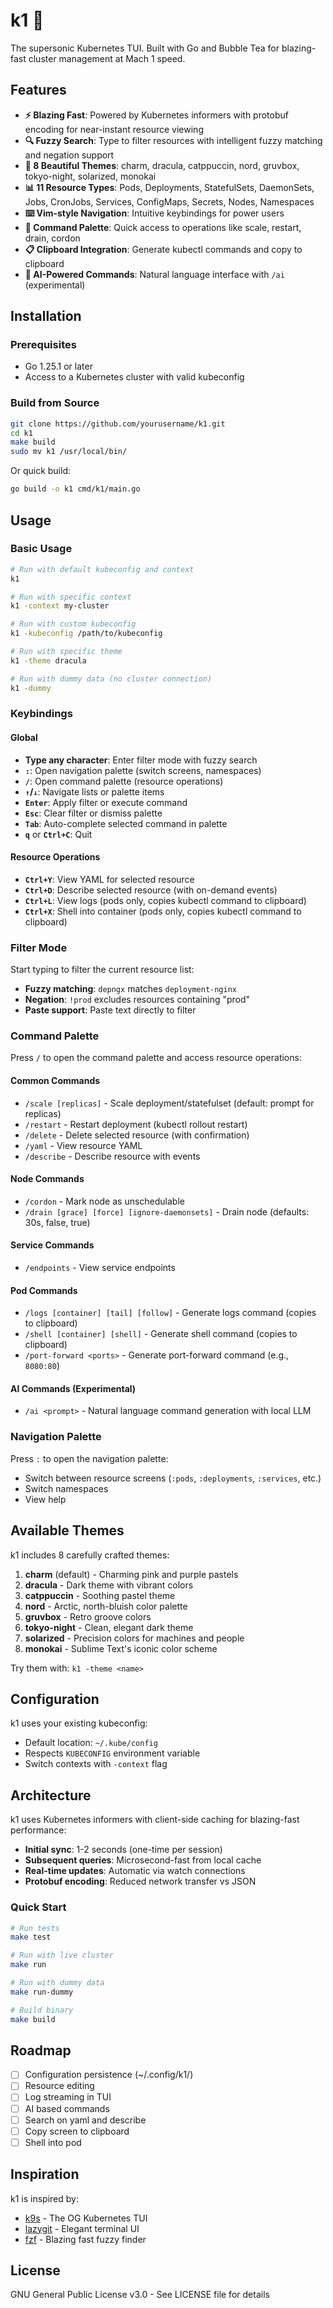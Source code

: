 # k1 💨

The supersonic Kubernetes TUI. Built with Go and Bubble Tea for blazing-fast cluster management at Mach 1 speed.

## Features

- **⚡ Blazing Fast**: Powered by Kubernetes informers with protobuf encoding for near-instant resource viewing
- **🔍 Fuzzy Search**: Type to filter resources with intelligent fuzzy matching and negation support
- **🎨 8 Beautiful Themes**: charm, dracula, catppuccin, nord, gruvbox, tokyo-night, solarized, monokai
- **📊 11 Resource Types**: Pods, Deployments, StatefulSets, DaemonSets, Jobs, CronJobs, Services, ConfigMaps, Secrets, Nodes, Namespaces
- **⌨️ Vim-style Navigation**: Intuitive keybindings for power users
- **🎯 Command Palette**: Quick access to operations like scale, restart, drain, cordon
- **📋 Clipboard Integration**: Generate kubectl commands and copy to clipboard
- **🤖 AI-Powered Commands**: Natural language interface with `/ai` (experimental)

## Installation

### Prerequisites

- Go 1.25.1 or later
- Access to a Kubernetes cluster with valid kubeconfig

### Build from Source

```bash
git clone https://github.com/yourusername/k1.git
cd k1
make build
sudo mv k1 /usr/local/bin/
```

Or quick build:
```bash
go build -o k1 cmd/k1/main.go
```

## Usage

### Basic Usage

```bash
# Run with default kubeconfig and context
k1

# Run with specific context
k1 -context my-cluster

# Run with custom kubeconfig
k1 -kubeconfig /path/to/kubeconfig

# Run with specific theme
k1 -theme dracula

# Run with dummy data (no cluster connection)
k1 -dummy
```

### Keybindings

#### Global
- **Type any character**: Enter filter mode with fuzzy search
- **`:`**: Open navigation palette (switch screens, namespaces)
- **`/`**: Open command palette (resource operations)
- **`↑`/`↓`**: Navigate lists or palette items
- **`Enter`**: Apply filter or execute command
- **`Esc`**: Clear filter or dismiss palette
- **`Tab`**: Auto-complete selected command in palette
- **`q`** or **`Ctrl+C`**: Quit

#### Resource Operations
- **`Ctrl+Y`**: View YAML for selected resource
- **`Ctrl+D`**: Describe selected resource (with on-demand events)
- **`Ctrl+L`**: View logs (pods only, copies kubectl command to clipboard)
- **`Ctrl+X`**: Shell into container (pods only, copies kubectl command to clipboard)

### Filter Mode

Start typing to filter the current resource list:
- **Fuzzy matching**: `depngx` matches `deployment-nginx`
- **Negation**: `!prod` excludes resources containing "prod"
- **Paste support**: Paste text directly to filter

### Command Palette

Press `/` to open the command palette and access resource operations:

#### Common Commands
- `/scale [replicas]` - Scale deployment/statefulset (default: prompt for replicas)
- `/restart` - Restart deployment (kubectl rollout restart)
- `/delete` - Delete selected resource (with confirmation)
- `/yaml` - View resource YAML
- `/describe` - Describe resource with events

#### Node Commands
- `/cordon` - Mark node as unschedulable
- `/drain [grace] [force] [ignore-daemonsets]` - Drain node (defaults: 30s, false, true)

#### Service Commands
- `/endpoints` - View service endpoints

#### Pod Commands
- `/logs [container] [tail] [follow]` - Generate logs command (copies to clipboard)
- `/shell [container] [shell]` - Generate shell command (copies to clipboard)
- `/port-forward <ports>` - Generate port-forward command (e.g., `8080:80`)

#### AI Commands (Experimental)
- `/ai <prompt>` - Natural language command generation with local LLM

### Navigation Palette

Press `:` to open the navigation palette:
- Switch between resource screens (`:pods`, `:deployments`, `:services`, etc.)
- Switch namespaces
- View help

## Available Themes

k1 includes 8 carefully crafted themes:

1. **charm** (default) - Charming pink and purple pastels
2. **dracula** - Dark theme with vibrant colors
3. **catppuccin** - Soothing pastel theme
4. **nord** - Arctic, north-bluish color palette
5. **gruvbox** - Retro groove colors
6. **tokyo-night** - Clean, elegant dark theme
7. **solarized** - Precision colors for machines and people
8. **monokai** - Sublime Text's iconic color scheme

Try them with: `k1 -theme <name>`

## Configuration

k1 uses your existing kubeconfig:
- Default location: `~/.kube/config`
- Respects `KUBECONFIG` environment variable
- Switch contexts with `-context` flag

## Architecture

k1 uses Kubernetes informers with client-side caching for blazing-fast performance:
- **Initial sync**: 1-2 seconds (one-time per session)
- **Subsequent queries**: Microsecond-fast from local cache
- **Real-time updates**: Automatic via watch connections
- **Protobuf encoding**: Reduced network transfer vs JSON

### Quick Start

```bash
# Run tests
make test

# Run with live cluster
make run

# Run with dummy data
make run-dummy

# Build binary
make build
```

## Roadmap

- [ ] Configuration persistence (~/.config/k1/)
- [ ] Resource editing
- [ ] Log streaming in TUI
- [ ] AI based commands
- [ ] Search on yaml and describe
- [ ] Copy screen to clipboard
- [ ] Shell into pod

## Inspiration

k1 is inspired by:
- [k9s](https://k9scli.io/) - The OG Kubernetes TUI
- [lazygit](https://github.com/jesseduffield/lazygit) - Elegant terminal UI
- [fzf](https://github.com/junegunn/fzf) - Blazing fast fuzzy finder

## License

GNU General Public License v3.0 - See LICENSE file for details

